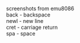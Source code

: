screenshots from emu8086
<br>
back - backspace<br>
newl - new line<br>
cret - carriage return<br>
spa - space<br>
